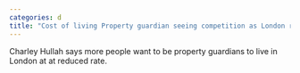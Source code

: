 ```yaml
---
categories: d
title: "Cost of living Property guardian seeing competition as London rents rise"
---
```

Charley Hullah says more people want to be property guardians to live in London at at reduced rate.